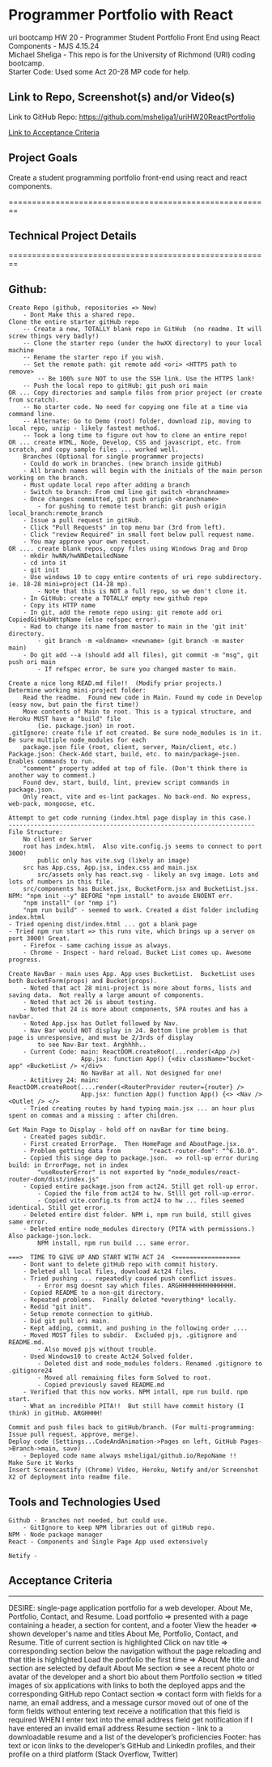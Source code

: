# Programmer Portfolio with React  
uri bootcamp HW 20 - Programmer Student Portfolio Front End using React Components - MJS 4.15.24    
Michael Sheliga - This repo is for the University of Richmond (URI) coding bootcamp.  
Starter Code: Used some Act 20-28 MP code for help. 

## Link to Repo, Screenshot(s) and/or Video(s)    
Link to GitHub Repo: https://github.com/msheliga1/uriHW20ReactPortfolio    
<!-- Link to Video on Google Drive: https://drive.google.com/file/d/1jcrSLjZJ3evW8Ss2wuIrIy4JPc4SDk_M/view --> 
<!---  Link to deployed github.io site. https://msheliga1.github.io/uriHW9NodeReadmeGen --->  
<!-- Link to Heroku: https://uri-hw-19-jate-idb-pwa-9db53dc82bbb.herokuapp.com/   --> 


[Link to Acceptance Criteria ](#acceptance-criteria)   

## Project Goals     
Create a student programming portfolio front-end using react and react components.     

========================================================   
## Technical Project Details    
========================================================    
## Github:   
    Create Repo (github, repositories => New)   
        - Dont Make this a shared repo.  
    Clone the entire starter gitHub repo  
        -- Create a new, TOTALLY blank repo in GitHub  (no readme. It will screw things very badly!)
        -- Clone the starter repo (under the hwXX directory) to your local machine
        -- Rename the starter repo if you wish.
        -- Set the remote path: git remote add <ori> <HTTPS path to remove>   
            -- Be 100% sure NOT to use the SSH link. Use the HTTPS lank!  
        -- Push the local repo to gitHub: git push ori main   
    OR ... Copy directories and sample files from prior project (or create from scratch).  
        -- No starter code. No need for copying one file at a time via command line.  
        -- Alternate: Go to Demo (root) folder, download zip, moving to local repo, unzip - likely fastest method.     
        -- Took a long time to figure out how to clone an entire repo!
    OR ... create HTML, Node, Develop, CSS and javascript, etc. from scratch, and copy sample files ... worked well.
        Branches (Optional for single programmer projects)  
        - Could do work in branches. (new branch inside gitHub)    
        - All branch names will begin with the initials of the main person working on the branch.  
        - Must update local repo after adding a branch  
        - Switch to branch: From cmd line git switch <branchname>   
        - Once changes committed, git push origin <branchname>  
            - for pushing to remote test branch: git push origin local_branch:remote_branch  
        - Issue a pull request in gitHub.  
        - Click "Pull Requests" in top menu bar (3rd from left).  
        - Click "review Required" in small font below pull request name.  
        - You may approve your own request.  
    OR .... create blank repos, copy files using Windows Drag and Drop
        - mkdir hwNN/hwNNDetailedName 
        - cd into it
        - git init
        - Use windows 10 to copy entire contents of uri repo subdirectory. ie. 18-28 mini=project (14-28 mp). 
            - Note that this is NOT a full repo, so we don't clone it.
        - In GitHub: create a TOTALLY empty new github repo
        - Copy its HTTP name
        - In git, add the remote repo using: git remote add ori CopiedGitHubHttpName (else refspec error). 
        - Had to change its name from master to main in the 'git init' directory.  
            - git branch -m <oldname> <newname> (git branch -m master main)
        - Do git add --a (should add all files), git commit -m "msg", git push ori main
            - If refspec error, be sure you changed master to main.

    Create a nice long READ.md file!!  (Modify prior projects.)   
    Determine working mini-project folder: 
        Read the readme.  Found new code in Main. Found my code in Develop (easy now, but pain the first time!)
        Move contents of Main to root. This is a typical structure, and Heroku MUST have a "build" file 
            (ie. package.json) in root. 
    .gitIgnore: create file if not created. Be sure node_modules is in it. Be sure multiple node_modules for each 
        package.json file (root, client, server, Main/client, etc.)
    Package.json: Check-Add start, build, etc. to main/package-json. Enables commands to run. 
        "comment" property added at top of file. (Don't think there is another way to comment.)
        Found dev, start, build, lint, preview script commands in package.json. 
        Only react, vite and es-lint packages. No back-end. No express, web-pack, mongoose, etc. 

    Attempt to get code running (index.html page display in this case.)
    --------------------------------------------------------------------
    File Structure: 
        No client or Server
        root has index.html.  Also vite.config.js seems to connect to port 3000!
            public only has vite.svg (likely an image)
        src has App.css, App.jsx, index.css and main.jsx
            src/assets only has react.svg - likely an svg image. Lots and lots of numbers in this file.
        src/components has Bucket.jsx, BucketForm.jsx and BucketList.jsx.
    NPM: "npm init --y" BEFORE "npm install" to avoide ENOENT err.
        "npm install" (or "nmp i")
        "npm run build" - seemed to work. Created a dist folder including index.html 
    - Tried opening dist/index.html ... got a blank page
    - Tried npm run start => this runs vite, which brings up a server on port 3000! Great. 
        - Firefox - same caching issue as always.
        - Chrome - Inspect - hard reload. Bucket List comes up. Awesome progress. 
 
    Create NavBar - main uses App. App uses BucketList.  BucketList uses both BucketForm(props) and Bucket(props). 
        - Noted that act 28 mini-project is more about forms, lists and saving data.  Not really a large amount of components. 
        - Noted that act 26 is about testing. 
        - Noted that 24 is more about components, SPA routes and has a navbar. 
        - Noted App.jsx has Outlet followed by Nav. 
        - Nav Bar would NOT display in 24. Bottom line problem is that page is unresponsive, and must be 2/3rds of display 
            to see Nav-Bar text. Arghhhh.. 
        - Current Code: main: ReactDOM.createRoot(...render(<App />) 
                        App.jsx: function App() {<div className="bucket-app" <BucketList /> </div>
                        No NavBar at all. Not designed for one!
        - Actitivey 24: main: ReactDOM.createRoot(....render(<RouterProvider router={router} />
                        App.jsx: function App() function App() {<> <Nav /> <Outlet /> </>
        - Tried creating routes by hand typing main.jsx ... an hour plus spent on commas and a missing : after children. 

    Get Main Page to Display - hold off on navBar for time being. 
        - Created pages subdir. 
        - First created ErrorPage.  Then HomePage and AboutPage.jsx. 
        - Problem getting data from        "react-router-dom": "^6.10.0".  
        - Copied this singe dep to package.json.  => roll-up error during build: in ErrorPage, not in index
            "useRouterError" is not exported by "node_modules/react-router-dom/dist/index.js"
        - Copied entire package.json from act24. Still get roll-up error.
            - Copied the file from act24 to hw. Stlll get roll-up-error. 
            - Copied vite.config.ts from act24 to hw ... files seemed identical. Still get error. 
        - Deleted entire dist folder. NPM i, npm run build, still gives same error. 
        - Deleted entire node_modules directory (PITA with permissions.) Also package-json.lock. 
            NPM install, npm run build ... same error. 
        
    ===>  TIME TO GIVE UP AND START WITH ACT 24  <==================
        - Dont want to delete gitHub repo with commit history. 
        - Deleted all local files, download Act24 files.  
        - Tried pushing ... repeatedly caused push conflict issues. 
            - Error msg doesnt say which files. ARGHHHHHHHHHHHHHHH. 
        - Copied README to a non-git directory.
        - Repeated problems.  Finally deleted *everything* locally. 
        - Redid "git init". 
        - Setup remote connection to gitHub. 
        - Did git pull ori main. 
        - Kept adding, commit, and pushing in the following order ....
        - Moved MOST files to subdir.  Excluded pjs, .gitignore and README.md. 
            - Also moved pjs without trouble.
        - Used Windows10 to create Act24 Solved folder. 
            - Deleted dist and node_modules folders. Renamed .gitignore to .gitignore24
            - Moved all remaining files form Solved to root. 
            - Copied previously saved README.md
        - Verified that this now works. NPM intall, npm run build. npm start. 
        - What an incredible PITA!!  But still have commit history (I think) in gitHub. ARGHHHH!

    Commit and push files back to gitHub/branch. (For multi-programming: Issue pull request, approve, merge).  
    Deploy code (Settings...CodeAndAnimation->Pages on left, GitHub Pages->Branch->main, save)  
        - Deployed code name always msheliga1/github.io/RepoName !!  
    Make Sure it Works    
    Insert Screencastify (Chrome) Video, Heroku, Netify and/or Screenshot X2 of deployment into readme file.  
  
## Tools and Technologies Used   
    Github - Branches not needed, but could use.    
        - GitIgnore to keep NPM libraries out of gitHub repo.    
    NPM - Node package manager  
    React - Components and Single Page App used extensively

    Netify - 

## Acceptance Criteria   
-----------------------       
DESIRE: single-page application portfolio for a web developer.
        About Me, Portfolio, Contact, and Resume. 
Load portfolio => presented with a page containing a header, a section for content, and a footer
View the header => shown developer's name and titles About Me, Portfolio, Contact, and Resume. 
    Title of current section is highlighted
Click on nav title => corresponding section below the navigation without the page reloading and that title is highlighted
Load the portfolio the first time => About Me title and section are selected by default
About Me section => see a recent photo or avatar of the developer and a short bio about them
Portfolio section => titled images of six applications with links to both the deployed apps and the corresponding GitHub repo
Contact section => contact form with fields for a name, an email address, and a message
    cursor moved out of one of the form fields without entering text
    receive a notification that this field is required
WHEN I enter text into the email address field
    get notification if I have entered an invalid email address
Resume section - link to a downloadable resume and a list of the developer’s proficiencies
Footer: has text or icon links to the developer’s GitHub and LinkedIn profiles, and their profile on a third platform (Stack Overflow, Twitter) 
